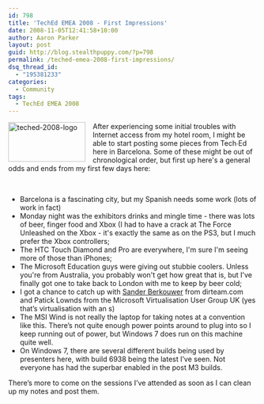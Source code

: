 ```yaml
---
id: 798
title: 'TechEd EMEA 2008 - First Impressions'
date: 2008-11-05T12:41:58+10:00
author: Aaron Parker
layout: post
guid: http://blog.stealthpuppy.com/?p=798
permalink: /teched-emea-2008-first-impressions/
dsq_thread_id:
  - "195381233"
categories:
  - Community
tags:
  - TechEd EMEA 2008
---
```

<img style="border-right-width: 0px; margin: 0px 15px 0px 0px; display: inline; border-top-width: 0px; border-bottom-width: 0px; border-left-width: 0px" title="teched-2008-logo" src="{{site.baseurl}}/media/2008/11/teched2008logo.jpg" border="0" alt="teched-2008-logo" width="156" height="80" align="left" />After experiencing some initial troubles with Internet access from my hotel room, I might be able to start posting some pieces from Tech∙Ed here in Barcelona. Some of these might be out of chronological order, but first up here's a general odds and ends from my first few days here:

 

  * Barcelona is a fascinating city, but my Spanish needs some work (lots of work in fact)
  * Monday night was the exhibitors drinks and mingle time - there was lots of beer, finger food and Xbox (I had to have a crack at The Force Unleashed on the Xbox - it's exactly the same as on the PS3, but I much prefer the Xbox controllers;
  * The HTC Touch Diamond and Pro are everywhere, I'm sure I'm seeing more of those than iPhones;
  * The Microsoft Education guys were giving out stubbie coolers. Unless you're from Australia, you probably won't get how great that is, but I've finally got one to take back to London with me to keep by beer cold;
  * I got a chance to catch up with [Sander Berkouwer](http://blogs.dirteam.com/blogs/sanderberkouwer/default.aspx) from dirteam.com and Patick Lownds from the Microsoft Virtualisation User Group UK (yes that’s virtualisation with an s)
  * The MSI Wind is not really the laptop for taking notes at a convention like this. There’s not quite enough power points around to plug into so I keep running out of power, but Windows 7 does run on this machine quite well.
  * On Windows 7, there are several different builds being used by presenters here, with build 6938 being the latest I’ve seen. Not everyone has had the superbar enabled in the post M3 builds.

There’s more to come on the sessions I’ve attended as soon as I can clean up my notes and post them.